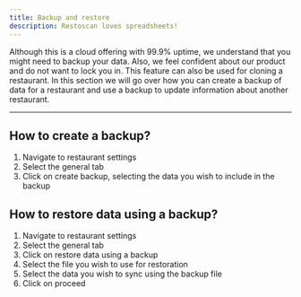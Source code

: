 ```yaml
---
title: Backup and restore
description: Restoscan loves spreadsheets!
---
```


Although this is a cloud offering with 99.9% uptime, we understand that you might need to backup your data. Also, we feel confident about our product and do not want to lock you in. 
This feature can also be used for cloning a restaurant.
In this section we will go over how you can create a backup of data for a restaurant and use a backup to update information about another restaurant.

---

## How to create a backup?

1. Navigate to restaurant settings
2. Select the general tab
3. Click on create backup, selecting the data you wish to include in the backup

## How to restore data using a backup?

1. Navigate to restaurant settings
2. Select the general tab
3. Click on restore data using a backup
4. Select the file you wish to use for restoration
5. Select the data you wish to sync using the backup file
6. Click on proceed
